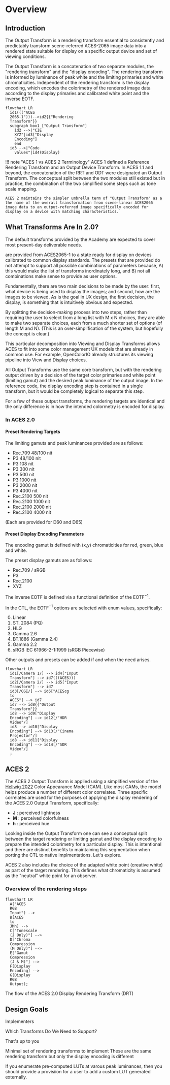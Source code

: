 Overview
========


Introduction
------------
The Output Transform is a rendering transform essential to consistently and predictably transform scene-referred ACES-2065 image data into a rendered state suitable for display on a specific output device and set of viewing conditions.

The Output Transform is a concatenation of two separate modules, the "rendering transform" and the "display encoding". The rendering transform is informed by luminance of peak white and the limiting primaries and white chromaticities. Independent of the rendering transform is the display encoding, which encodes the colorimetry of the rendered image data according to the display primaries and calibrated white point and the inverse EOTF.

``` mermaid
flowchart LR
  id1((("ACES
  2065-1")))-->id2{{"Rendering
  Transform"}}
  subgraph box1 ["Output Transform"]
    id2 -->|"CIE
    XYZ"|id3["Display
    Encoding"]
    end
  id3 -->|"Code
    values"|id4(Display)
```

!!! note "ACES 1 vs ACES 2 Terminology"
    ACES 1 defined a Reference Rendering Transform and an Output Device Transform. In ACES 1.1 and beyond, the concatenation of the RRT and ODT were designated an Output Transform. The conceptual split between the two modules still existed but in practice, the combination of the two simplified some steps such as tone scale mapping.

    ACES 2 maintains the simpler umbrella term of "Output Transform" as a the name of the overall transformation from scene-linear ACES2065 image data to an output-referred image specifically encoded for display on a device with matching characteristics. 


What Transforms Are In 2.0?
---------------------------
The default transforms provided by the Academy are expected to cover most present-day deliverable needs. 

are provided from ACES2065-1 to a state ready for display on devices calibrated to common display standards. The presets that are provided do not attempt to support all possible combinations of parameters because, A) this would make the list of transforms inordinately long, and B) not all combinations make sense to provide as user options. 

Fundamentally, there are two main decisions to be made by the user: first, what device is being used to display the images; and second, how are the images to be viewed. As is the goal in UX design, the first decision, the display, is something that is intuitively obvious and expected.

By splitting the decision-making process into two steps, rather than requiring the user to select from a long list with M x N choices, they are able to make two separate choices, each from a much shorter set of options (of length M and N). (This is an over-simplification of the system, but hopefully the concept is clear.)

This particular decomposition into Viewing and Display Transforms allows ACES to fit into some color management UX models that are already in common use. For example, OpenColorIO already structures its viewing pipeline into View and Display choices.

All Output Transforms use the same core transform, but with the rendering output driven by a decision of the target color primaries and white point (limiting gamut) and the desired peak luminance of the output image. In the reference code, the display encoding step is contained in a single transform, but it would be completely logical to separate this step.

For a few of these output transforms, the rendering targets are identical and the only difference is in how the intended colormetry is encoded for display. 


### In ACES 2.0

#### Preset Rendering Targets
The limiting gamuts and peak luminances provided are as follows:

  * Rec.709 48/100 nit
  * P3 48/100 nit
  * P3 108 nit
  * P3 300 nit
  * P3 500 nit
  * P3 1000 nit
  * P3 2000 nit
  * P3 4000 nit
  * Rec.2100 500 nit
  * Rec.2100 1000 nit
  * Rec.2100 2000 nit
  * Rec.2100 4000 nit

(Each are provided for D60 and D65)

#### Preset Display Encoding Parameters
The encoding gamut is defined with (x,y) chromaticities for red, green, blue and white. 

The preset display gamuts are as follows:

  * Rec.709 / sRGB
  * P3
  * Rec.2100
  * XYZ

The inverse EOTF is defined via a functional definition of the EOTF$^{-1}$.

In the CTL, the EOTF$^{-1}$ options are selected with enum values, specifically:

<ol start="0">
  <li> Linear</li>
  <li> ST. 2084 (PQ)</li>
  <li> HLG</li>
  <li> Gamma 2.6</li>
  <li> BT.1886 (Gamma 2.4)</li>
  <li> Gamma 2.2</li>
  <li> sRGB IEC 61966-2-1:1999 (sRGB Piecewise)</li>
</ol>

Other outputs and presets can be added if and when the need arises.



``` mermaid
flowchart LR
  id1[/Camera 1/] --> id4["Input 
  Transform"] --> id7(((ACES)))
  id2[/Camera 2/] --> id5["Input 
  Transform"] --> id7
  id3[/CGI/] --> id6["ACEScg
  to
  ACES"] --> id7
  id7 --> id8{{"Output
  Transform"}} 
  id8 --> id9["Display 
  Encoding"] --> id12[/"HDR 
  Video"/]
  id8 --> id10["Display 
  Encoding"] --> id13[/"Cinema 
  Projector"/]
  id8 --> id11["Display 
  Encoding"] --> id14[/"SDR 
  Video"/]
  ;
```


 
 ## ACES 2

 The ACES 2 Output Transform is applied using a simplified version of the [Hellwig 2022](https://doi.org/10.1002/col.22792) Color Appearance Model (CAM). Like most CAMs, the model helps produce a number of different color correlates. Three specific correlates are used for the purposes of applying the display rendering of the ACES 2.0 Output Transform, specifically:

- **J** : perceived lightness
- **M** : perceived colorfulness
- **h** : perceived hue


Looking inside the Output Transform one can see a conceptual split between the target rendering or limiting gamut and the display encoding to prepare the intended colorimetry for a particular display. This is intentional and there are distinct benefits to maintaining this segmentation when porting the CTL to native implmentations. Let's explore.

ACES 2 also includes the choice of the adapted white point (creative white) as part of the target rendering. This defines what chromaticity is assumed as the "neutral" white point for an observer. 



### Overview of the rendering steps
``` mermaid
flowchart LR
  A("ACES 
  RGB 
  Input") --> 
  B[ACES 
  to 
  JMh] --> 
  C["Tonescale 
  (J Only)"] --> 
  D["Chroma 
  Compression 
  (M Only)"] --> 
  E["Gamut 
  Compression 
  (J & M)"] --> 
  F[Display 
  Encoding] --> 
  G(Display 
  RGB 
  Output);
```
<figcaption>The flow of the ACES 2.0 Display Rendering Transform (DRT)</figcaption>

Design Goals
------------




Implementers

Which Transforms Do We Need to Support?

That's up to you



Minimal set of rendering transforms to implement
These are the same rendering transform but only the display encoding is different

If you enumerate pre-computed LUTs at varous peak luminances, then you should provide a provisiion for a user to add a custom LUT generated externally.
